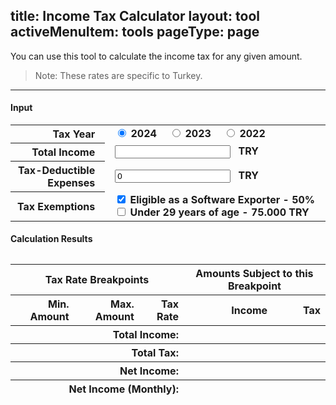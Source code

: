 title: Income Tax Calculator
layout: tool
activeMenuItem: tools
pageType: page
---
You can use this tool to calculate the income tax for any given amount.

> Note: These rates are specific to Turkey.

---
<style>
  .radio-group > label + label {
    margin-left: 1em;
  }

  [data-table="input"] {
    table-layout: "fixed";
  }

  [data-table="input"] tbody th,
  [data-table="input"] tfoot th {
    text-align: right;
    padding-right: 1em;
    width: 30%;
  }

  [data-table="input"] tbody td {
    padding-left: 1em;
  }
</style>

<form action="/" id="calculator">
  <h4>Input</h4>
  <table data-table="input">
    <tbody>
      <tr>
        <th>Tax Year</th>
        <td class="radio-group">
          <label>
            <input type="radio" name="taxYear" value="2024" checked />
            <strong>2024</strong>
          </label>
          <label>
            <input type="radio" name="taxYear" value="2023" />
            <strong>2023</strong>
          </label>
          <label>
            <input type="radio" name="taxYear" value="2022" />
            <strong>2022</strong>
          </label>
        </td>
      </tr>
      <tr>
        <th>
          <label for="in-amount">
            Total Income
          </label>
        </th>
        <td>
          <input id="in-amount" type="text" name="amount" /> <strong style="margin-left: .5em">TRY</strong>
        </td>
      </tr>
      <tr>
        <th>
          <label for="in-expenses">
            Tax-Deductible Expenses
          </label>
        </th>
        <td>
          <input id="in-expenses" type="text" name="expenses" value="0" /> <strong style="margin-left: .5em">TRY</strong>
        </td>
      </tr>
      <tr>
        <th>Tax Exemptions</th>
        <td>
          <div>
            <label>
              <input type="checkbox" name="exemptExportSoftware" value="1" checked />
              <strong>Eligible as a Software Exporter - 50%</strong>
            </label>
          </div>
          <div>
            <label>
              <input type="checkbox" name="exemptUnder29" value="1" />
              <strong>Under 29 years of age - 75.000 TRY</strong>
            </label>
          </div>
        </td>
      </tr>
    </tbody>
    <tfoot style="border-top: 1px solid #ccc">
    </tfoot>
  </table>

  <h4>Calculation Results</h4>
  <table style="text-align: right; margin-top: 2em" data-table="results">
    <thead>
      <tr style="text-align: center">
        <th colspan="3">
          Tax Rate Breakpoints
        </th>
        <th colspan="2">
          Amounts Subject to this Breakpoint
        </th>
      </tr>
      <tr>
        <th>Min. Amount</th>
        <th>Max. Amount</th>
        <th>Tax Rate</th>
        <th>Income</th>
        <th>Tax</th>
      </tr>
    </thead>
    <tbody>
    </tbody>
    <tfoot>
      <tr style="border-top: 1px solid #ccc">
        <th colspan="3">Total Income:</th>
        <th>
          <strong data-result="total-income"></strong>
        </th>
        <th></th>
      </tr>
      <tr style="border-top: 1px solid #ccc">
        <th colspan="3">Total Tax:</th>
        <th>
          <strong data-result="total-tax"></strong>
        </th>
        <th style="text-align: left; padding-left: .5em">
          <span data-result="effective-tax-rate"></span>
        </th>
      </tr>
      <tr style="border-top: 1px solid #ccc">
        <th colspan="3">Net Income:</th>
        <th>
          <span data-result="net-income"></span>
        </th>
        <th></th>
      </tr>
      <tr>
        <th colspan="3">Net Income (Monthly):</th>
        <th>
          <span data-result="net-income-monthly"></span>
        </th>
        <th></th>
      </tr>
    </tfoot>
  </table>
</form>

<script type="text/javascript" src="/tools/income-tax/main.js" />
